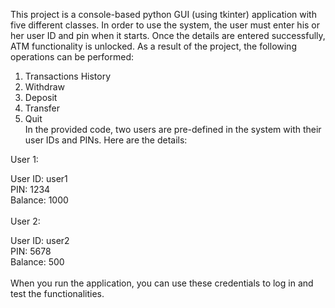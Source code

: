
This project is a console-based python GUI (using tkinter) application with five different classes. In order to use the system, the user must enter his or her user ID and pin when it starts. Once the details are entered successfully, ATM functionality is unlocked. As a result of the project, the following operations can be performed:
1) Transactions History
2) Withdraw
3) Deposit
4) Transfer
5) Quit<br>
In the provided code, two users are pre-defined in the system with their user IDs and PINs. Here are the details:

User 1:<br>

User ID: user1<br>
PIN: 1234<br>
Balance: 1000<br><br>
User 2:<br>

User ID: user2<br>
PIN: 5678<br>
Balance: 500<br><br>
When you run the application, you can use these credentials to log in and test the functionalities.<br>
